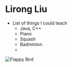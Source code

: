 # Lirong Liu

* List of things I could teach
  * Java, C++
  * Piano
  * Squash
  * Badminton
  *

![Flappy Bird](http://tctechcrunch2011.files.wordpress.com/2014/02/flappy.gif?w=738)
